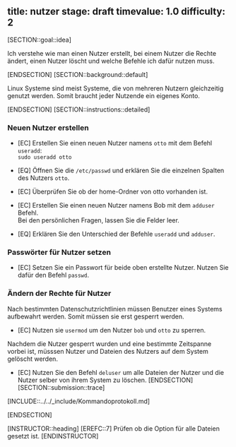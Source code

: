 title: nutzer
stage: draft
timevalue: 1.0
difficulty: 2
---

[SECTION::goal::idea]

Ich verstehe wie man einen Nutzer erstellt, bei einem Nutzer die Rechte ändert, einen Nutzer löscht und welche Befehle ich dafür nutzen muss.

[ENDSECTION]
[SECTION::background::default]

Linux Systeme sind meist Systeme, die von mehreren Nutzern gleichzeitig genutzt werden. Somit braucht jeder Nutzende ein eigenes Konto.

[ENDSECTION]
[SECTION::instructions::detailed]
### Neuen Nutzer erstellen

- [EC] Erstellen Sie einen neuen Nutzer namens `otto` mit dem Befehl `useradd`:  
    `sudo useradd otto`  

- [EQ] Öffnen Sie die `/etc/passwd` und erklären Sie die einzelnen Spalten des Nutzers `otto`.

- [EC] Überprüfen Sie ob der home-Ordner von otto vorhanden ist.

- [EC] Erstellen Sie einen neuen Nutzer namens Bob mit dem `adduser` Befehl.  
    Bei den persönlichen Fragen, lassen Sie die Felder leer.

- [EQ] Erklären Sie den Unterschied der Befehle `useradd` und `adduser`.

### Passwörter für Nutzer setzen

- [EC] Setzen Sie ein Passwort für beide oben erstellte Nutzer. Nutzen Sie dafür den Befehl `passwd`.

### Ändern der Rechte für Nutzer

Nach bestimmten Datenschutzrichtlinien müssen Benutzer eines Systems aufbewahrt werden. Somit müssen sie erst gesperrt werden.  
- [EC] Nutzen sie `usermod` um den Nutzer `bob` und `otto` zu sperren.

Nachdem die Nutzer gesperrt wurden und eine bestimmte Zeitspanne vorbei ist, müsssen Nutzer und Dateien des Nutzers auf dem System gelöscht werden.  
- [EC] Nutzen Sie den Befehl `deluser` um alle Dateien der Nutzer und die Nutzer selber von ihrem System zu löschen.
[ENDSECTION]
[SECTION::submission::trace]

[INCLUDE::../../_include/Kommandoprotokoll.md]

[ENDSECTION]

[INSTRUCTOR::heading]
[EREFC::7] Prüfen ob die Option für alle Dateien gesetzt ist.
[ENDINSTRUCTOR]

